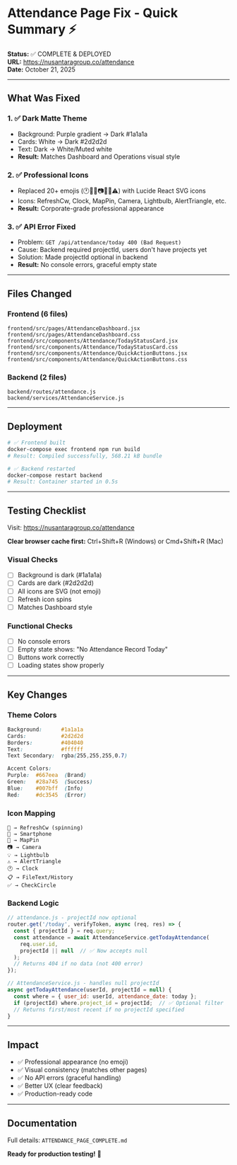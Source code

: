 # Attendance Page Fix - Quick Summary ⚡

**Status:** ✅ COMPLETE & DEPLOYED  
**URL:** https://nusantaragroup.co/attendance  
**Date:** October 21, 2025

---

## What Was Fixed

### 1. ✅ Dark Matte Theme
- Background: Purple gradient → Dark #1a1a1a
- Cards: White → Dark #2d2d2d
- Text: Dark → White/Muted white
- **Result:** Matches Dashboard and Operations visual style

### 2. ✅ Professional Icons
- Replaced 20+ emojis (🕐📱📍📷💡🔄⚠️) with Lucide React SVG icons
- Icons: RefreshCw, Clock, MapPin, Camera, Lightbulb, AlertTriangle, etc.
- **Result:** Corporate-grade professional appearance

### 3. ✅ API Error Fixed
- Problem: `GET /api/attendance/today 400 (Bad Request)`
- Cause: Backend required projectId, users don't have projects yet
- Solution: Made projectId optional in backend
- **Result:** No console errors, graceful empty state

---

## Files Changed

### Frontend (6 files)
```
frontend/src/pages/AttendanceDashboard.jsx
frontend/src/pages/AttendanceDashboard.css
frontend/src/components/Attendance/TodayStatusCard.jsx
frontend/src/components/Attendance/TodayStatusCard.css
frontend/src/components/Attendance/QuickActionButtons.jsx
frontend/src/components/Attendance/QuickActionButtons.css
```

### Backend (2 files)
```
backend/routes/attendance.js
backend/services/AttendanceService.js
```

---

## Deployment

```bash
# ✅ Frontend built
docker-compose exec frontend npm run build
# Result: Compiled successfully, 568.21 kB bundle

# ✅ Backend restarted
docker-compose restart backend
# Result: Container started in 0.5s
```

---

## Testing Checklist

Visit: https://nusantaragroup.co/attendance

**Clear browser cache first:** Ctrl+Shift+R (Windows) or Cmd+Shift+R (Mac)

### Visual Checks
- [ ] Background is dark (#1a1a1a)
- [ ] Cards are dark (#2d2d2d)
- [ ] All icons are SVG (not emoji)
- [ ] Refresh icon spins
- [ ] Matches Dashboard style

### Functional Checks
- [ ] No console errors
- [ ] Empty state shows: "No Attendance Record Today"
- [ ] Buttons work correctly
- [ ] Loading states show properly

---

## Key Changes

### Theme Colors
```css
Background:      #1a1a1a
Cards:           #2d2d2d
Borders:         #404040
Text:            #ffffff
Text Secondary:  rgba(255,255,255,0.7)

Accent Colors:
Purple:  #667eea  (Brand)
Green:   #28a745  (Success)
Blue:    #007bff  (Info)
Red:     #dc3545  (Error)
```

### Icon Mapping
```
🔄 → RefreshCw (spinning)
📱 → Smartphone
📍 → MapPin
📷 → Camera
💡 → Lightbulb
⚠️ → AlertTriangle
🕐 → Clock
📋 → FileText/History
✅ → CheckCircle
```

### Backend Logic
```javascript
// attendance.js - projectId now optional
router.get('/today', verifyToken, async (req, res) => {
  const { projectId } = req.query;
  const attendance = await AttendanceService.getTodayAttendance(
    req.user.id,
    projectId || null  // ✅ Now accepts null
  );
  // Returns 404 if no data (not 400 error)
});

// AttendanceService.js - handles null projectId
async getTodayAttendance(userId, projectId = null) {
  const where = { user_id: userId, attendance_date: today };
  if (projectId) where.project_id = projectId;  // ✅ Optional filter
  // Returns first/most recent if no projectId specified
}
```

---

## Impact

- ✅ Professional appearance (no emoji)
- ✅ Visual consistency (matches other pages)
- ✅ No API errors (graceful handling)
- ✅ Better UX (clear feedback)
- ✅ Production-ready code

---

## Documentation

Full details: `ATTENDANCE_PAGE_COMPLETE.md`

**Ready for production testing!** 🚀
